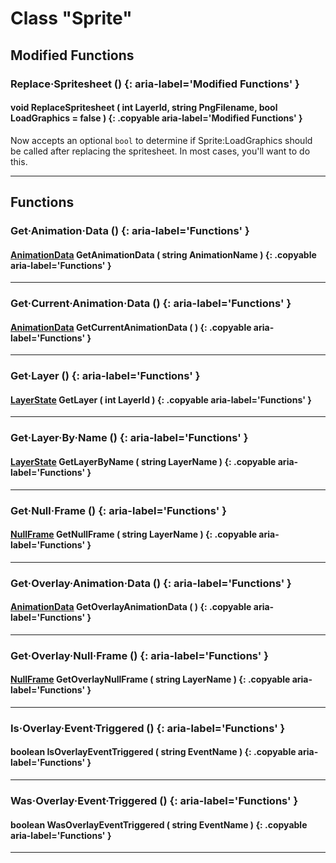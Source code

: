 # Class "Sprite"

## Modified Functions

### Replace·Spritesheet () {: aria-label='Modified Functions' }
#### void ReplaceSpritesheet ( int LayerId, string PngFilename, bool︎ LoadGraphics = false ) {: .copyable aria-label='Modified Functions' }
Now accepts an optional `bool` to determine if Sprite:LoadGraphics should be called after replacing the spritesheet. In most cases, you'll want to do this.

___

## Functions

### Get·Animation·Data () {: aria-label='Functions' }
#### [AnimationData](AnimationData.md) GetAnimationData ( string AnimationName ) {: .copyable aria-label='Functions' }

___
### Get·Current·Animation·Data () {: aria-label='Functions' }
#### [AnimationData](AnimationData.md) GetCurrentAnimationData ( ) {: .copyable aria-label='Functions' }

___
### Get·Layer () {: aria-label='Functions' }
#### [LayerState](LayerState.md) GetLayer ( int LayerId ) {: .copyable aria-label='Functions' }

___
### Get·Layer·By·Name () {: aria-label='Functions' }
#### [LayerState](LayerState.md) GetLayerByName ( string LayerName ) {: .copyable aria-label='Functions' }

___
### Get·Null·Frame () {: aria-label='Functions' }
#### [NullFrame](NullFrame.md) GetNullFrame ( string LayerName ) {: .copyable aria-label='Functions' }

___
### Get·Overlay·Animation·Data () {: aria-label='Functions' }
#### [AnimationData](AnimationData.md) GetOverlayAnimationData ( ) {: .copyable aria-label='Functions' }

___
### Get·Overlay·Null·Frame () {: aria-label='Functions' }
#### [NullFrame](NullFrame.md) GetOverlayNullFrame ( string LayerName ) {: .copyable aria-label='Functions' }

___
### Is·Overlay·Event·Triggered () {: aria-label='Functions' }
#### boolean IsOverlayEventTriggered ( string EventName ) {: .copyable aria-label='Functions' }

___
### Was·Overlay·Event·Triggered () {: aria-label='Functions' }
#### boolean WasOverlayEventTriggered ( string EventName ) {: .copyable aria-label='Functions' }

___

